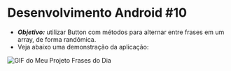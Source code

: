 # Desenvolvimento Android #10
   * ***Objetivo:*** utilizar Button com métodos para alternar entre frases em um array, de forma randômica.
   * Veja abaixo uma demonstração da aplicação:
<img src="Instalador/FrasesDoDia.gif" alt="GIF do Meu Projeto Frases do Dia">
